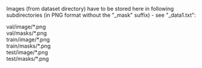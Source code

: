 Images (from dataset directory) have to be stored here in following subdirectories (in PNG format without the "_mask" suffix) - see "_data1.txt":

val/image/\*.png \
val/masks/\*.png \
train/image/\*.png \
train/masks/\*.png \
test/image/\*.png \
test/masks/\*.png

